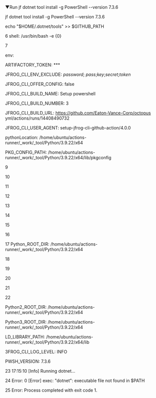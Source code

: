 ▼Run jf dotnet tool install -g PowerShell --version 7.3.6

jf dotnet tool install -g PowerShell --version 7.3.6

echo "$HOME/.dotnet/tools" >> $GITHUB_PATH

6 shell: /usr/bin/bash -e {0}

7

env:

ARTIFACTORY_TOKEN: ***

JFROG_CLI_ENV_EXCLUDE: *password*; *pass*;*key*;*secret*;*token*

JFROG_CLI_OFFER_CONFIG: false

JFROG_CLI_BUILD_NAME: Setup powershell

JFROG_CLI_BUILD_NUMBER: 3

JFROG_CLI_BUILD_URL: https://github.com/Eaton-Vance-Corp/octopus yml/actions/runs/14408490732

JFROG_CLI_USER_AGENT: setup-jfrog-cli-github-action/4.0.0

pythonLocation: /home/ubuntu/actions-runner/_work/_tool/Python/3.9.22/x64

PKG_CONFIG_PATH: /home/ubuntu/actions-runner/_work/_tool/Python/3.9.22/x64/lib/pkgconfig

9

10

11

12

13

14

15

16

17 Python_ROOT_DIR: /home/ubuntu/actions-runner/_work/_tool/Python/3.9.22/x64

18

19

20

21

22

Python2_ROOT_DIR: /home/ubuntu/actions-runner/_work/_tool/Python/3.9.22/x64

Python3_ROOT_DIR: /home/ubuntu/actions-runner/_work/_tool/Python/3.9.22/x64

LD_LIBRARY_PATH: /home/ubuntu/actions-runner/_work/_tool/Python/3.9.22/x64/lib

3FROG_CLI_LOG_LEVEL: INFO

PWSH_VERSION: 7.3.6

23 17:15:10 [Info] Running dotnet...

24 Error: 0 [Error] exec: "dotnet": executable file not found in $PATH

25 Error: Process completed with exit code 1.
